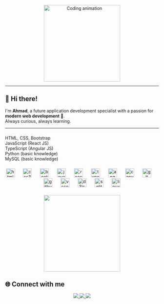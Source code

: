 <div align="center">
  <img height="250" src="https://i.pinimg.com/originals/81/17/8b/81178b47a8598f0c81c4799f2cdd4057.gif" alt="Coding animation"/>
</div>

---

## 👋 Hi there!
I'm **Ahmad**, a future application development specialist with a passion for **modern web development** 🚀.  
Always curious, always learning.

---

###

<p align="left">HTML, CSS, Bootstrap <br>JavaScript (React JS)<br>TypeScript (Angular JS)<br>Python      (basic knowledge)  <br>MySQL      (basic knowledge)</p>

###

<div align="center">
  <img src="https://cdn.jsdelivr.net/gh/devicons/devicon/icons/html5/html5-original.svg" height="29" alt="html5 logo"  />
  <img width="19" />
  <img src="https://cdn.jsdelivr.net/gh/devicons/devicon/icons/css3/css3-original.svg" height="29" alt="css3 logo"  />
  <img width="19" />
  <img src="https://cdn.jsdelivr.net/gh/devicons/devicon/icons/bootstrap/bootstrap-original.svg" height="29" alt="bootstrap logo"  />
  <img width="19" />
  <img src="https://cdn.jsdelivr.net/gh/devicons/devicon/icons/javascript/javascript-original.svg" height="29" alt="javascript logo"  />
  <img width="19" />
  <img src="https://cdn.jsdelivr.net/gh/devicons/devicon/icons/react/react-original.svg" height="29" alt="react logo"  />
  <img width="19" />
  <img src="https://cdn.jsdelivr.net/gh/devicons/devicon/icons/typescript/typescript-original.svg" height="29" alt="typescript logo"  />
  <img width="19" />
  <img src="https://cdn.jsdelivr.net/gh/devicons/devicon/icons/angularjs/angularjs-original.svg" height="29" alt="angularjs logo"  />
  <img width="19" />
  <img src="https://cdn.jsdelivr.net/gh/devicons/devicon/icons/canva/canva-original.svg" height="29" alt="canva logo"  />
  <img width="19" />
  <img src="https://cdn.jsdelivr.net/gh/devicons/devicon/icons/git/git-original.svg" height="29" alt="git logo"  />
  <img width="19" />
  <img src="https://cdn.jsdelivr.net/gh/devicons/devicon/icons/github/github-original.svg" height="29" alt="github logo"  />
  <img width="19" />
  <img src="https://cdn.jsdelivr.net/gh/devicons/devicon/icons/vscode/vscode-original.svg" height="29" alt="vscode logo"  />
  <img width="19" />
  <img src="https://cdn.jsdelivr.net/gh/devicons/devicon/icons/d3js/d3js-original.svg" height="29" alt="d3js logo"  />
  <img width="19" />
  <img src="https://cdn.jsdelivr.net/gh/devicons/devicon/icons/sqlite/sqlite-original.svg" height="29" alt="sqlite logo"  />
  <img width="19" />
  <img src="https://cdn.jsdelivr.net/gh/devicons/devicon/icons/linux/linux-original.svg" height="29" alt="linux logo"  />
</div>

###
<div align="center">
  <img height="250" src="https://camo.githubusercontent.com/d1e9733ec79822bcadf8b9a1035840ee511e2f022fe9f652cc163db23dc171d3/68747470733a2f2f6d656469612e67697068792e636f6d2f6d656469612f53576f536b4e36447854737a71494b4571762f67697068792e676966"  />
</div>


## 🌐 Connect with me
<p align="center">
  <a href="https://www.linkedin.com/in/ahmad-abdul-hamid-0733b2231/">
    <img src="https://img.shields.io/badge/LinkedIn-0A66C2?style=for-the-badge&logo=linkedin&logoColor=white"/>
  </a>
  <a href="mailto:ahmad.tech902@gmail.com">
    <img src="https://img.shields.io/badge/Gmail-D14836?style=for-the-badge&logo=gmail&logoColor=white"/>
  </a>
  <a href="https://discord.com/users/ahmad90#8059">
    <img src="https://img.shields.io/badge/Discord-5865F2?style=for-the-badge&logo=discord&logoColor=white"/>
  </a>
</p>
